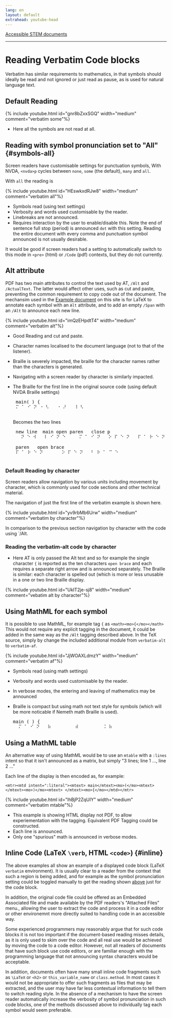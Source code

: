 ```yaml
---
lang: en
layout: default
extrahead: youtube-head
---
```


[Accessible STEM documents](./)

----

# Reading Verbatim Code blocks

Verbatim has similar requirements to mathematics, in that symbols
should ideally be read and not ignored or just read as pause, as is
used for natural language text.


## Default Reading

{% include youtube.html id="gnr8bZxxSGQ" width="medium" comment="verbatim some"%}

* Here all the symbols are not read at all.

## Reading with symbol pronunciation set to "All" {#symbols-all}

Screen readers have customisable settings for punctuation symbols,
With NVDA, `<nvda>p` cycles between `none`, `some` (the default), `many` and `all`.

With `all` the reading is

{% include youtube.html id="HEswkxdRJw8" width="medium" comment="verbatim all"%}

* Symbols read (using text settings)
* Verbosity and words used customisable by the reader.
* Linebreaks are not announced.
* Requires interaction by the user to enable/disable this. Note the
  end of sentence full stop (period) is announced `dot` with this
  setting. Reading the entire document with every comma and punctuation symbol announced is not usually desirable.

It would be good if screen readers had a setting to automatically
switch to this mode in `<pre>` (html) or `/Code` (pdf) contexts, but
they do not currently.


## Alt attribute

PDF has two main attributes to control the text used by AT, `/Alt` and `/ActualText`.
The latter would affect other uses, such as cut and paste, preventing the common
requirement to  copy code out of the document. The mechansim used in the
[Example document](larger-example) on this site is for LaTeX to annotate each symbol
with an `Alt` attribute, and to add an empty `/Span` with an `/Alt` to announce each new line.

{% include youtube.html id="imQzEHpdtT4" width="medium" comment="verbatim alt"%}

* Good Reading and cut and paste.
* Character names localised to the document language (not to that of the listener).
* Braille is severely impacted, the braille for the character names rather than the characters is generated.
* Navigating with a screen reader by character is similarly impacted.
* The Braille for the first line in the original source code (using default NVDA Braille settings)
   
   <pre>
   main( ) {
   &#x280D; &#x2801; &#x280A; &#x281D; &#x2810; &#x2823; &#x00A0; &#x2810; &#x281C; &#x00A0; &#x2838; &#x2823; &#x00A0; &#x00A0; &#x00A0; &#x00A0; &#x00A0; &#x00A0; &#x00A0; &#x00A0; &#x00A0; &#x00A0; &#x00A0; &#x00A0; &#x00A0; &#x00A0; &#x00A0; &#x00A0; &#x00A0; &#x00A0; &#x00A0; &#x00A0; &#x00A0; &#x00A0; &#x00A0; &#x00A0; &#x00A0; &#x00A0; &#x00A0; &#x00A0;
   </pre>
   
   Becomes the two lines
   
   <pre>
   new line  main open paren   close p
   &#x00A0; &#x281D; &#x2811; &#x283A; &#x00A0; &#x2807; &#x280A; &#x281D; &#x2811; &#x00A0; &#x00A0; &#x280D; &#x2801; &#x280A; &#x281D; &#x00A0; &#x2815; &#x280F; &#x2811; &#x281D; &#x00A0; &#x280F; &#x2801; &#x2817; &#x2811; &#x281D; &#x00A0; &#x00A0; &#x00A0; &#x2809; &#x2807; &#x2815; &#x280E; &#x2811; &#x00A0; &#x00A0; &#x00A0; &#x00A0; &#x00A0; &#x00A0;
   
   paren   open brace  
   &#x280F; &#x2801; &#x2817; &#x2811; &#x281D; &#x00A0; &#x00A0; &#x00A0; &#x2815; &#x280F; &#x2811; &#x281D; &#x00A0; &#x2803; &#x2817; &#x2801; &#x2809; &#x2811; &#x00A0; &#x00A0; &#x00A0; &#x00A0; &#x00A0; &#x00A0; &#x00A0; &#x00A0; &#x00A0; &#x00A0; &#x00A0; &#x00A0; &#x00A0; &#x00A0; &#x00A0; &#x00A0; &#x00A0; &#x00A0; &#x00A0; &#x00A0; &#x00A0; &#x00A0;
   </pre>


### Default Reading by character

Screen readers allow navigation by various units including movement by
character, which is commonly used for code sections and other
technical material.

The navigation of just the first line of the verbatim example is shown here.

{% include youtube.html id="yv9rbMb6Urw" width="medium" comment="verbatim by character"%}



In comparison to the previous section navigation by character with the code using `/Alt.

### Reading the verbatim-alt code by character

* Here AT is only passed the Alt text and so for example the single
  character `{` is reported as the ten characters `open brace` and
  each requires a separate right arrow and is announced
  separately. The Braille is similar: each character is spelled out
  (which is more or less unusable in a one or two line Braille display.


{% include youtube.html id="UkIT2je-sj8" width="medium" comment="vebatim alt by character"%}


## Using MathML for each symbol

It is possible to use MathML, for example tag `{` as
`<math><mo>{</mo></math>` This would not require any explicit tagging
in the document, it could be added in the same way as the `/Alt`
tagging described above.
In the TeX source, simply by change the included additional module
from `verbatim-alt` to `verbatim-af`.

{% include youtube.html id="JjWOAXLdmzY" width="medium" comment="verbatim af"%}

* Symbols read (using math settings)
* Verbosity and words used customisable by the reader.
* In verbose modes, the entering and leaving of mathematics may be announced
* Braille is compact but using math not text style for symbols (which
  will be more noticable if Nemeth math Braille is used).

  <pre>
  main ( ) {
  &#x00A0; &#x280D; &#x2801; &#x280A; &#x281D; &#x00A0; &#x2837; &#x00A0; &#x00A0; &#x00A0; &#x00A0; &#x283E; &#x00A0; &#x00A0; &#x00A0; &#x00A0; &#x2828; &#x2837; &#x00A0; &#x00A0; &#x00A0; &#x00A0; &#x00A0; &#x00A0; &#x00A0; &#x00A0; &#x00A0; &#x00A0; &#x00A0; &#x00A0; &#x00A0; &#x00A0; &#x00A0; &#x00A0; &#x00A0; &#x00A0; &#x00A0; &#x00A0; &#x00A0; &#x00A0;
  </pre>


## Using a MathML table

An alternative way of using MathML would be to use an `mtable` with a
`:lines` intent so that it isn't announced as a matrix, but simply "3
lines; line 1 ..., line 2 ..."

Each line of the display is then encoded as, for example:

```
<mtr><mtd intent=":literal"><mtext> main</mtext><mo>(</mo><mtext> </mtext><mo>)</mo><mtext> </mtext><mo>{</mo></mtd></mtr>
```

{% include youtube.html id="lhBjP2ZqUIY" width="medium" comment="verbatim mtable"%}

* This example is showing HTML display not PDF, to allow experiementation with the tagging. Equivalent PDF Tagging could be constructed.
* Each line is announced.
* Only one "spurious" math is announced in verbose modes.



## Inline Code (LaTeX `\verb`, HTML `<code>`) {#inline}

The above examples all show an example of a displayed code block (LaTeX `verbatim` environment).
It is usually clear to a reader from the context that such a region is being added, and for example
as the symbol pronunciation setting could be toggled manually to get the reading shown [above](#symbols-all)
just for the code block.

In addition, the original code file could be offered as an Embedded Associated file and made available by
the PDF readers's "Attached Files" menu., allowing the user to extract the code and process it in a code editor
or other environemnt more directly suited to handling code in an accessible way.

Some experienced programmers may reasonably argue that for such code blocks
it is not too important if the document-based reading misses details,
as it is only used to skim over the code and all real use would be
achieved by moving the code to a code editor.
However, not all readers of documents that have such block use code editors, or are familiar enough
with the programming language that not announcing syntax characters would be acceptable.


In addition, documents often have many small inline code fragments such as
`\LaTeX` or `<h2>` or `this_variable_name` or `class.method`. In most cases it
would not be appropriate to offer such fragments as files that may be
extracted, and the user may have far less contextual information to
tell them to switch reading style. In the absence of a mechanism to have the
screen reader automatically increase the verbosity of symbol pronunciation in such
code blocks, one of the methods discussed above to individually tag each symbol
would seem preferable.